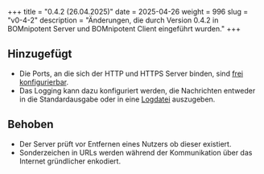 +++
title = "0.4.2 (26.04.2025)"
date = 2025-04-26
weight = 996
slug = "v0-4-2"
description = "Änderungen, die durch Version 0.4.2 in BOMnipotent Server und BOMnipotent Client eingeführt wurden."
+++

## Hinzugefügt
- Die Ports, an die sich der HTTP und HTTPS Server binden, sind [frei konfigurierbar](/de/server/configuration/optional/port-binding/).
- Das Logging kann dazu konfiguriert werden, die Nachrichten entweder in die Standardausgabe oder in eine [Logdatei](/de/server/configuration/optional/log#logdatei) auszugeben.

## Behoben
- Der Server prüft vor Entfernen eines Nutzers ob dieser existiert.
- Sonderzeichen in URLs werden während der Kommunikation über das Internet gründlicher enkodiert.
